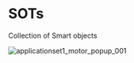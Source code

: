 # SOTs
Collection of Smart objects

![applicationset1_motor_popup_001](https://user-images.githubusercontent.com/92161703/136555717-930d7b3f-a665-448a-95f9-b577e03dabfe.png)
